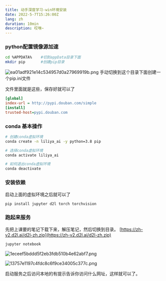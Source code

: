 ```yaml
---
title: 动手深度学习-win环境安装
date: 2022-5-7T15:26:00Z
lang: zh
duration: 10min
description: 哎嘿~
---
```


### python配置镜像源加速

```bash
cd %APPDATA%    #切到appData目录下面
mkdir pip       #创建pip目录
```

![ea01adf921e14c534957d0a27969919b.png](https://img.gejiba.com/images/ea01adf921e14c534957d0a27969919b.png)
手动切换到这个目录下面创建一个pip.ini文件

文件里面就是这些，保存好就可以了

```ini
[global]
index-url = http://pypi.douban.com/simple
[install]
trusted-host=pypi.douban.com
```

### conda 基本操作

```bash
# 创建conda虚拟环境
conda create -n liliya_ai -y python=3.8 pip

# 选择conda虚拟环境
conda activate liliya_ai

# 如何退出conda虚拟环境
conda deactivate
```

### 安装依赖

启动上面的虚拟环境之后就可以了

```bash
pip install jupyter d2l torch torchvision
```

### 跑起来服务

先把上课要的笔记下载下来，解压笔记，然后切换到目录。
[https://zh-v2.d2l.ai/d2l-zh.zip](https://zh-v2.d2l.ai/d2l-zh.zip)

```bash
jupyter notebook
```

![1eceef5bddd5f2eb3fdb510b4e62abf7.png](https://img.gejiba.com/images/1eceef5bddd5f2eb3fdb510b4e62abf7.png)

![13757e1197c4fdc8c6f9ce34005c377c.png](https://img.gejiba.com/images/13757e1197c4fdc8c6f9ce34005c377c.png)

启动服务之后访问本地的有提示告诉你访问什么网址，这样就可以了。
